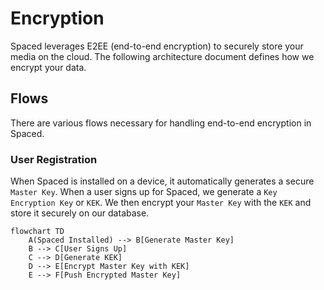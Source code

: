 # Encryption

Spaced leverages E2EE (end-to-end encryption) to securely store your media on the cloud. The following architecture document defines how we encrypt your data. 

## Flows

There are various flows necessary for handling end-to-end encryption in Spaced.

### User Registration

When Spaced is installed on a device, it automatically generates a secure `Master Key`. When a user signs up for Spaced, we generate a `Key Encryption Key` or `KEK`. We then encrypt your `Master Key` with the `KEK` and store it securely on our database.

```mermaid
flowchart TD
    A(Spaced Installed) --> B[Generate Master Key]
    B --> C[User Signs Up]
    C --> D[Generate KEK]
    D --> E[Encrypt Master Key with KEK]
    E --> F[Push Encrypted Master Key]
```